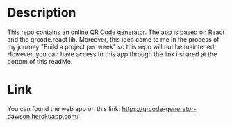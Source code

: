 # Description

This repo contains an online QR Code generator.
The app is based on React and the qrcode.react lib.
Moreover, this idea came to me in the process of my journey "Build a project per week" so this repo will not be maintened. However, you can have access to this app through the link i shared at the bottom of this readMe.

# Link

You can found the web app on this link: https://qrcode-generator-dawson.herokuapp.com/